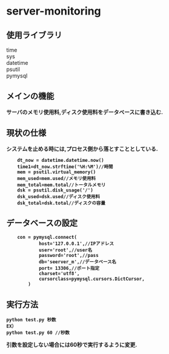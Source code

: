 # server-monitoring
## 使用ライブラリ

time<br>
sys<br>
datetime<br>
psutil<br>
pymysql<br>

## メインの機能
<b>サーバのメモリ使用料,ディスク使用料をデータベースに書き込む.

## 現状の仕様
システムを止める時には,プロセス側から落とすこととしている.
```
    dt_now = datetime.datetime.now()
    time1=dt_now.strftime('%H:%M')//時間
    mem = psutil.virtual_memory()
    mem_used=mem.used//メモリ使用料
    mem_total=mem.total//トータルメモリ
    dsk = psutil.disk_usage('/')
    dsk_used=dsk.used//ディスク使用料
    dsk_total=dsk.total//ディスクの容量
```
## データベースの設定
```
    con = pymysql.connect(
            host='127.0.0.1',//IPアドレス
            user='root',//user名
            password='root',//pass
            db='seerver_m',//データベース名
            port= 13306,//ポート指定
            charset='utf8',
            cursorclass=pymysql.cursors.DictCursor,
        )
```
## 実行方法
```
python test.py 秒数
EX）
python test.py 60 //秒数
```
引数を設定しない場合には60秒で実行するように変更.

